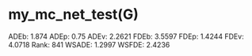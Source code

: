 # my_mc_net_test(G)

ADEb: 1.874
ADEp: 0.75
ADEv: 2.2621
FDEb: 3.5597
FDEp: 1.4244
FDEv: 4.0718
Rank: 841
WSADE: 1.2997
WSFDE: 2.4236